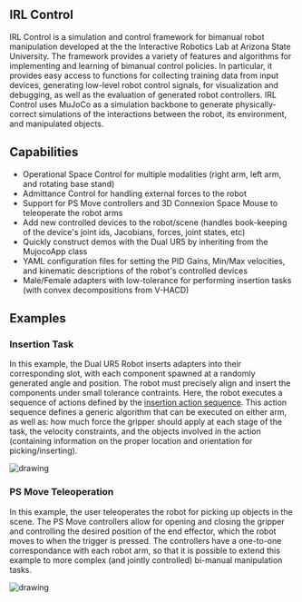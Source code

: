 ## IRL Control

IRL Control is a simulation and control framework for bimanual robot manipulation developed at the the Interactive Robotics Lab at Arizona State University. The framework provides a variety of features and algorithms for implementing and learning of bimanual control policies. In particular, it provides easy access to functions for collecting training data from input devices, generating low-level robot control signals, for visualization and debugging, as well as the evaluation of generated robot controllers. IRL Control uses MuJoCo as a simulation backbone to generate physically-correct simulations of the interactions between the robot, its environment, and manipulated objects. 

## Capabilities
- Operational Space Control for multiple modalities (right arm, left arm, and rotating base stand)
- Admittance Control for handling external forces to the robot
- Support for PS Move controllers and 3D Connexion Space Mouse to teleoperate the robot arms
- Add new controlled devices to the robot/scene (handles book-keeping of the device's joint ids, Jacobians, forces, joint states, etc)
- Quickly construct demos with the Dual UR5 by inheriting from the MujocoApp class
- YAML configuration files for setting the PID Gains, Min/Max velocities, and kinematic descriptions of the robot's controlled devices
- Male/Female adapters with low-tolerance for performing insertion tasks (with convex decompositions from V-HACD)

## Examples

### Insertion Task
<!-- | | |
|-|-|
| <img src="img/insertion_task3.gif" alt="drawing" width="300"/>  | <img src="img/insertion_task3.gif" alt="drawing" width="300"/>  | -->
In this example, the Dual UR5 Robot inserts adapters into their corresponding slot, with each component spawned at a randomly generated angle and position. The robot must precisely align and insert the components under small tolerance contraints. Here, the robot executes a sequence of actions defined by the [insertion action sequence](irl_control/action_sequence_configs/insertion_task.yaml). This action sequence defines a generic algorithm that can be executed on either arm, as well as: how much force the gripper should apply at each stage of the task, the velocity constraints, and the objects involved in the action (containing information on the proper location and orientation for picking/inserting).

<img src="img/insertion_task.gif" alt="drawing"/>

<br>

### PS Move Teleoperation
In this example, the user teleoperates the robot for picking up objects in the scene. The PS Move controllers allow for opening and closing the gripper and controlling the desired position of the end effector, which the robot moves to when the trigger is pressed. The controllers have a one-to-one correspondance with each robot arm, so that it is possible to extend this example to more complex (and jointly controlled) bi-manual manipulation tasks.

<img src="img/ps_move_demo.gif" alt="drawing"/>

